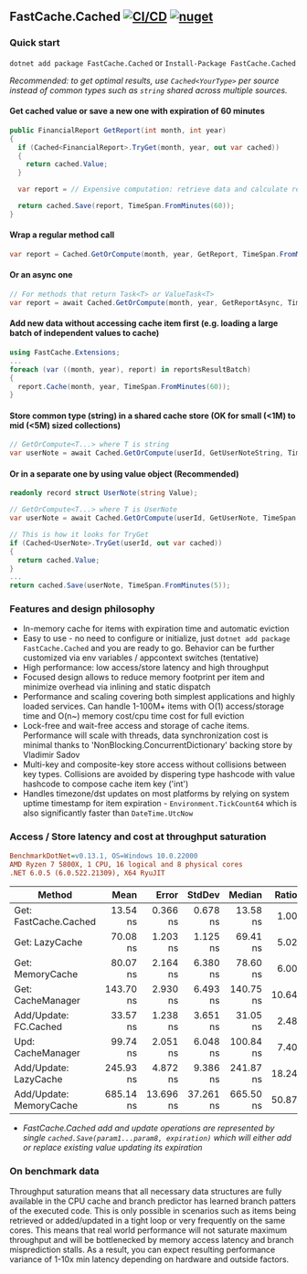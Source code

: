 ## FastCache.Cached [![CI/CD](https://github.com/neon-sunset/fast-cache/actions/workflows/dotnet-releaser.yml/badge.svg)](https://github.com/neon-sunset/fast-cache/actions/workflows/dotnet-releaser.yml) [![nuget](https://badgen.net/nuget/v/FastCache.Cached)](https://www.nuget.org/packages/FastCache.Cached/)

### Quick start
`dotnet add package FastCache.Cached` or `Install-Package FastCache.Cached`

*Recommended: to get optimal results, use `Cached<YourType>` per source instead of common types such as `string` shared across multiple sources.*
#### Get cached value or save a new one with expiration of 60 minutes
```csharp
public FinancialReport GetReport(int month, int year)
{
  if (Cached<FinancialReport>.TryGet(month, year, out var cached))
  {
    return cached.Value;
  }

  var report = // Expensive computation: retrieve data and calculate report

  return cached.Save(report, TimeSpan.FromMinutes(60));
}
```
#### Wrap a regular method call
```csharp
var report = Cached.GetOrCompute(month, year, GetReport, TimeSpan.FromMinutes(60));
```
#### Or an async one
```csharp
// For methods that return Task<T> or ValueTask<T>
var report = await Cached.GetOrCompute(month, year, GetReportAsync, TimeSpan.FromMinute(60));
```
#### Add new data without accessing cache item first (e.g. loading a large batch of independent values to cache)
```csharp
using FastCache.Extensions;
...
foreach (var ((month, year), report) in reportsResultBatch)
{
  report.Cache(month, year, TimeSpan.FromMinutes(60));
}
```
#### Store common type (string) in a shared cache store (OK for small (<1M) to mid (<5M) sized collections)
```csharp
// GetOrCompute<T...> where T is string
var userNote = await Cached.GetOrCompute(userId, GetUserNoteString, TimeSpan.FromMinutes(5));
```
#### Or in a separate one by using value object (Recommended)
```csharp
readonly record struct UserNote(string Value);

// GetOrCompute<T...> where T is UserNote
var userNote = await Cached.GetOrCompute(userId, GetUserNote, TimeSpan.FromMinutes(5));
```
```csharp
// This is how it looks for TryGet
if (Cached<UserNote>.TryGet(userId, out var cached))
{
  return cached.Value;
}
...
return cached.Save(userNote, TimeSpan.FromMinutes(5));
```

### Features and design philosophy
- In-memory cache for items with expiration time and automatic eviction
- Easy to use - no need to configure or initialize, just `dotnet add package FastCache.Cached` and you are ready to go. Behavior can be further customized via env variables / appcontext switches (tentative)
- High performance: low access/store latency and high throughput
- Focused design allows to reduce memory footprint per item and minimize overhead via inlining and static dispatch
- Performance and scaling covering both simplest applications and highly loaded services. Can handle 1-100M+ items with O(1) access/storage time and O(n~) memory cost/cpu time cost for full eviction
- Lock-free and wait-free access and storage of cache items. Performance will scale with threads, data synchronization cost is minimal thanks to 'NonBlocking.ConcurrentDictionary' backing store by Vladimir Sadov
- Multi-key and composite-key store access without collisions between key types. Collisions are avoided by dispering type hashcode with value hashcode to compose cache item key ('int')
- Handles timezone/dst updates on most platforms by relying on system uptime timestamp for item expiration - `Environment.TickCount64` which is also significantly faster than `DateTime.UtcNow`

### Access / Store latency and cost at throughput saturation
``` ini
BenchmarkDotNet=v0.13.1, OS=Windows 10.0.22000
AMD Ryzen 7 5800X, 1 CPU, 16 logical and 8 physical cores
.NET 6.0.5 (6.0.522.21309), X64 RyuJIT
```
|             Method           |      Mean |     Error |    StdDev |    Median | Ratio | RatioSD |  Gen 0 |  Gen 1 | Allocated |
|----------------------------- |----------:|----------:|----------:|----------:|------:|--------:|-------:|-------:|----------:|
| Get: FastCache.Cached        |  13.54 ns |  0.366 ns |  0.678 ns |  13.58 ns |  1.00 |    0.00 |      - |      - |         - |
| Get: LazyCache               |  70.08 ns |  1.203 ns |  1.125 ns |  69.41 ns |  5.02 |    0.28 |      - |      - |         - |
| Get: MemoryCache             |  80.07 ns |  2.164 ns |  6.380 ns |  78.60 ns |  6.00 |    0.58 | 0.0019 |      - |      32 B |
| Get: CacheManager            | 143.70 ns |  2.930 ns |  6.493 ns | 140.75 ns | 10.64 |    0.49 | 0.0105 |      - |     176 B |
| Add/Update: FC.Cached        |  33.57 ns |  1.238 ns |  3.651 ns |  31.05 ns |  2.48 |    0.34 | 0.0024 |      - |      40 B |
| Upd: CacheManager            |  99.74 ns |  2.051 ns |  6.048 ns | 100.84 ns |  7.40 |    0.55 | 0.0176 |      - |     296 B |
| Add/Update: LazyCache        | 245.93 ns |  4.872 ns |  9.386 ns | 241.87 ns | 18.24 |    0.87 | 0.0286 |      - |     480 B |
| Add/Update: MemoryCache      | 685.14 ns | 13.696 ns | 37.261 ns | 665.50 ns | 50.87 |    4.31 | 0.4082 | 0.0038 |   6,832 B |

- *FastCache.Cached add and update operations are represented by single `cached.Save(param1...param8, expiration)` which will either add or replace existing value updating its expiration*
### On benchmark data
Throughput saturation means that all necessary data structures are fully available in the CPU cache and branch predictor has learned branch patters of the executed code.
This is only possible in scenarios such as items being retrieved or added/updated in a tight loop or very frequently on the same cores.
This means that real world performance will not saturate maximum throughput and will be bottlenecked by memory access latency and branch misprediction stalls.
As a result, you can expect resulting performance variance of 1-10x min latency depending on hardware and outside factors.
